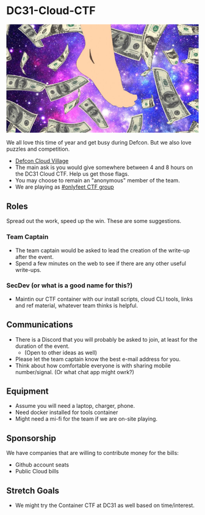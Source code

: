 # DC31-Cloud-CTF

![Logo](/images/only-feet-all-money.jpg?raw=true)

We all love this time of year and get busy during Defcon. But we also love puzzles and competition.

* [Defcon Cloud Village](https://cloud-village.org/)
* The main ask is you would give somewhere between 4 and 8 hours on the DC31 Cloud CTF.
  Help us get those flags.
* You may choose to remain an "anonymous" member of the team.
* We are playing as [#onlyfeet CTF group](https://ctftime.org/team/144644)

## Roles

Spread out the work, speed up the win. These are some suggestions.

### Team Captain

* The team captain would be asked to lead the creation of the write-up after the event.
* Spend a few minutes on the web to see if there are any other useful write-ups.

### SecDev (or what is a good name for this?)

* Maintin our CTF container with our install scripts, cloud CLI tools, links and ref material, whatever team thinks is helpful.

## Communications

* There is a Discord that you will probably be asked to join, at least for the duration of the event.
  * (Open to other ideas as well)
* Please let the team captain know the best e-mail address for you.
* Think about how comfortable everyone is with sharing mobile number/signal. (Or what chat app might owrk?)

## Equipment

* Assume you will need a laptop, charger, phone.
* Need docker installed for tools container
* Might need a mi-fi for the team if we are on-site playing.

## Sponsorship

We have companies that are willing to contribute money for the bills:

* Github account seats
* Public Cloud bills

## Stretch Goals

* We might try the Container CTF at DC31 as well based on time/interest.
